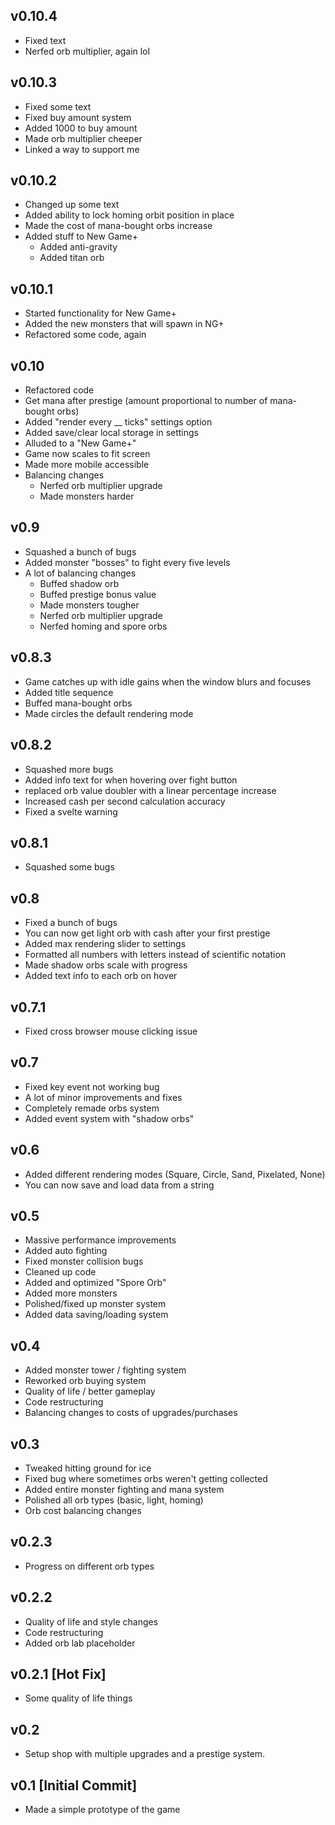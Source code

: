 ## v0.10.4
- Fixed text
- Nerfed orb multiplier, again lol

## v0.10.3
- Fixed some text
- Fixed buy amount system
- Added 1000 to buy amount
- Made orb multiplier cheeper 
- Linked a way to support me

## v0.10.2
- Changed up some text
- Added ability to lock homing orbit position in place
- Made the cost of mana-bought orbs increase
- Added stuff to New Game+
	- Added anti-gravity
	- Added titan orb

## v0.10.1
- Started functionality for New Game+
- Added the new monsters that will spawn in NG+
- Refactored some code, again

## v0.10
- Refactored code
- Get mana after prestige (amount proportional to number of mana-bought orbs)
- Added "render every __ ticks" settings option
- Added save/clear local storage in settings
- Alluded to a "New Game+"
- Game now scales to fit screen
- Made more mobile accessible
- Balancing changes
	- Nerfed orb multiplier upgrade
	- Made monsters harder

## v0.9
- Squashed a bunch of bugs
- Added monster "bosses" to fight every five levels
- A lot of balancing changes
	- Buffed shadow orb
	- Buffed prestige bonus value
	- Made monsters tougher
	- Nerfed orb multiplier upgrade
	- Nerfed homing and spore orbs

## v0.8.3
- Game catches up with idle gains when the window blurs and focuses
- Added title sequence
- Buffed mana-bought orbs
- Made circles the default rendering mode

## v0.8.2
- Squashed more bugs
- Added info text for when hovering over fight button
- replaced orb value doubler with a linear percentage increase 
- Increased cash per second calculation accuracy 
- Fixed a svelte warning

## v0.8.1
- Squashed some bugs

## v0.8
- Fixed a bunch of bugs
- You can now get light orb with cash after your first prestige
- Added max rendering slider to settings
- Formatted all numbers with letters instead of scientific notation
- Made shadow orbs scale with progress
- Added text info to each orb on hover

## v0.7.1
- Fixed cross browser mouse clicking issue

## v0.7
- Fixed key event not working bug
- A lot of minor improvements and fixes
- Completely remade orbs system
- Added event system with "shadow orbs"

## v0.6
- Added different rendering modes (Square, Circle, Sand, Pixelated, None)
- You can now save and load data from a string

## v0.5
- Massive performance improvements
- Added auto fighting
- Fixed monster collision bugs
- Cleaned up code
- Added and optimized "Spore Orb"
- Added more monsters
- Polished/fixed up monster system
- Added data saving/loading system

## v0.4
- Added monster tower / fighting system
- Reworked orb buying system
- Quality of life / better gameplay
- Code restructuring
- Balancing changes to costs of upgrades/purchases

## v0.3
- Tweaked hitting ground for ice
- Fixed bug where sometimes orbs weren't getting collected
- Added entire monster fighting and mana system
- Polished all orb types (basic, light, homing)
- Orb cost balancing changes

## v0.2.3
- Progress on different orb types

## v0.2.2
- Quality of life and style changes
- Code restructuring
- Added orb lab placeholder

## v0.2.1 [Hot Fix]
- Some quality of life things

## v0.2
- Setup shop with multiple upgrades and a prestige system.

## v0.1 [Initial Commit]
- Made a simple prototype of the game